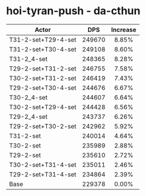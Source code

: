 # hoi-tyran-push - da-cthun
| Actor | DPS | Increase |
|---|:---:|:---:|
|T31-2-set+T29-4-set|249670|8.85%|
|T31-2-set+T30-4-set|249108|8.60%|
|T31-2_4-set|248365|8.28%|
|T29-2-set+T31-2-set|246755|7.58%|
|T30-2-set+T31-2-set|246419|7.43%|
|T29-2-set+T30-4-set|244676|6.67%|
|T30-2_4-set|244607|6.64%|
|T30-2-set+T29-4-set|244428|6.56%|
|T29-2_4-set|243737|6.26%|
|T29-2-set+T30-2-set|242962|5.92%|
|T31-2-set|240014|4.64%|
|T30-2-set|235989|2.88%|
|T29-2-set|235610|2.72%|
|T30-2-set+T31-4-set|235011|2.46%|
|T29-2-set+T31-4-set|234864|2.39%|
|Base|229378|0.00%|
